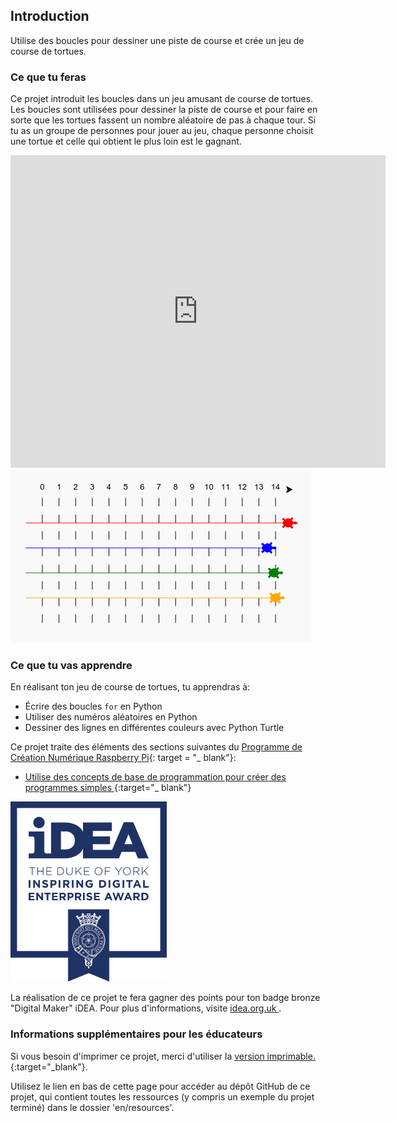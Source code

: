 ## Introduction

Utilise des boucles pour dessiner une piste de course et crée un jeu de course de tortues.

### Ce que tu feras

Ce projet introduit les boucles dans un jeu amusant de course de tortues. Les boucles sont utilisées pour dessiner la piste de course et pour faire en sorte que les tortues fassent un nombre aléatoire de pas à chaque tour. Si tu as un groupe de personnes pour jouer au jeu, chaque personne choisit une tortue et celle qui obtient le plus loin est le gagnant.

<div class="trinket">
  <iframe src="https://trinket.io/embed/python/9339862606?outputOnly=true&start=result" width="600" height="500" frameborder="0" marginwidth="0" marginheight="0" allowfullscreen>
  </iframe>
  <img src="images/race-finished.png">
</div>

### Ce que tu vas apprendre

En réalisant ton jeu de course de tortues, tu apprendras à:

+ Écrire des boucles `for` en Python
+ Utiliser des numéros aléatoires en Python
+ Dessiner des lignes en différentes couleurs avec Python Turtle

Ce projet traite des éléments des sections suivantes du [Programme de Création Numérique Raspberry Pi](http://rpf.io/curriculum){: target = "_ blank"}:

+ [ Utilise des concepts de base de programmation pour créer des programmes simples ](https://www.raspberrypi.org/curriculum/programming/creator/) {:target="_ blank"}

![iDEA](images/idea.png)

La réalisation de ce projet te fera gagner des points pour ton badge bronze "Digital Maker" iDEA. Pour plus d'informations, visite [ idea.org.uk ](https://idea.org.uk) .

### Informations supplémentaires pour les éducateurs

Si vous besoin d'imprimer ce projet, merci d'utiliser la [version imprimable.](https://projects.raspberrypi.org/en/projects/turtle-race/print){:target="_blank"}.

Utilisez le lien en bas de cette page pour accéder au dépôt GitHub de ce projet, qui contient toutes les ressources (y compris un exemple du projet terminé) dans le dossier 'en/resources'.